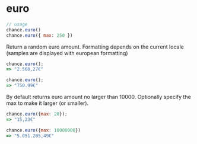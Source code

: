 # euro

```js
// usage
chance.euro()
chance.euro({ max: 250 })
```

Return a random euro amount. Formatting depends on the current locale (samples are displayed with european formatting)

```js
chance.euro();
=> "2.560,27€"

chance.euro();
=> "750.99€"
```

By default returns euro amount no larger than 10000. Optionally specify
the max to make it larger (or smaller).

```js
chance.euro({max: 20});
=> "15,23€"

chance.euro({max: 10000000})
=> "5.051.205,49€"
```
